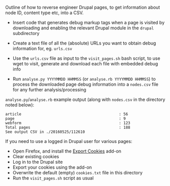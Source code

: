 Outline of how to reverse engineer Drupal pages, to get information about node ID, content type etc, into a CSV.

* Insert code that generates debug markup tags when a page is visited by downloading and enabling the relevant Drupal module in the `drupal` subdirectory

* Create a text file of all the (absolute) URLs you want to obtain debug information for, eg. `urls.csv`

* Use the `urls.csv` file as input to the `visit_pages.sh` bash script, to use wget to visit, generate and download each file with embedded debug info

* Run `analyse.py YYYYMMDD HHMMSS` (or `analyse.rb YYYYMMDD HHMMSS`) to process the downloaded page debug information into a `nodes.csv` file for any further analysis/processing

`analyse.py`/`analyse.rb` example output (along with `nodes.csv` in the directory noted below):

```
article                                           : 56
page                                              : 9
webform                                           : 123
Total pages                                       : 188
See output CSV in ./20160525/112610
```

If you need to use a logged in Drupal user for various pages:

* Open Firefox, and install the [Export Cookies](https://addons.mozilla.org/en-US/firefox/addon/export-cookies/) add-on
* Clear existing cookies
* Log in to the Drupal site
* Export your cookies using the add-on
* Overwrite the default (empty) `cookies.txt` file in this directory
* Run the `visit_pages.sh` script as usual
